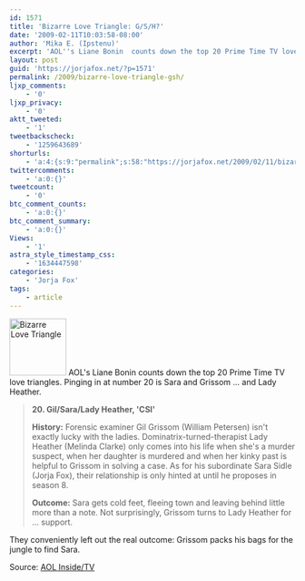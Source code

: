 ```yaml
---
id: 1571
title: 'Bizarre Love Triangle: G/S/H?'
date: '2009-02-11T10:03:58-08:00'
author: 'Mika E. (Ipstenu)'
excerpt: 'AOL''s Liane Bonin  counts down the top 20 Prime Time TV love triangles. Pinging in at number 20 is Sara and Grissom ... and Lady Heather.'
layout: post
guid: 'https://jorjafox.net/?p=1571'
permalink: /2009/bizarre-love-triangle-gsh/
ljxp_comments:
    - '0'
ljxp_privacy:
    - '0'
aktt_tweeted:
    - '1'
tweetbackscheck:
    - '1259643689'
shorturls:
    - 'a:4:{s:9:"permalink";s:58:"https://jorjafox.net/2009/02/11/bizarre-love-triangle-gsh/";s:7:"tinyurl";s:25:"http://tinyurl.com/da3y8h";s:4:"isgd";s:18:"http://is.gd/53hBB";s:5:"bitly";s:20:"http://bit.ly/8JK8Cg";}'
twittercomments:
    - 'a:0:{}'
tweetcount:
    - '0'
btc_comment_counts:
    - 'a:0:{}'
btc_comment_summary:
    - 'a:0:{}'
Views:
    - '1'
astra_style_timestamp_css:
    - '1634447598'
categories:
    - 'Jorja Fox'
tags:
    - article
---
```


<a href="https://jorjafox.net/wiki/AOL_Inside_TV_(05_February_2009)"><img src="//static.jorjafox.net/wordpress/2009/02/bizzarelovetriangle-100x100.jpg" alt="Bizarre Love Triangle" title="Bizarre Love Triangle" width="100" height="100" class="alignleft size-thumbnail wp-image-1572" /></a> AOL's Liane Bonin  counts down the top 20 Prime Time TV love triangles. Pinging in at number 20 is Sara and Grissom ... and Lady Heather.
<!--more-->
<blockquote><b>20. Gil/Sara/Lady Heather, 'CSI'</b>

<b>History:</b> Forensic examiner Gil Grissom (William Petersen) isn't exactly lucky with the ladies. Dominatrix-turned-therapist Lady Heather (Melinda Clarke) only comes into his life when she's a murder suspect, when her daughter is murdered and when her kinky past is helpful to Grissom in solving a case. As for his subordinate Sara Sidle (Jorja Fox), their relationship is only hinted at until he proposes in season 8.

<b>Outcome:</b> Sara gets cold feet, fleeing town and leaving behind little more than a note. Not surprisingly, Grissom turns to Lady Heather for ... support.
</blockquote>

They conveniently left out the real outcome: Grissom packs his bags for the jungle to find Sara.

Source: <a href="http://television.aol.com/insidetv/2009/02/05/memorable-tv-love-triangles/">AOL Inside/TV</a>